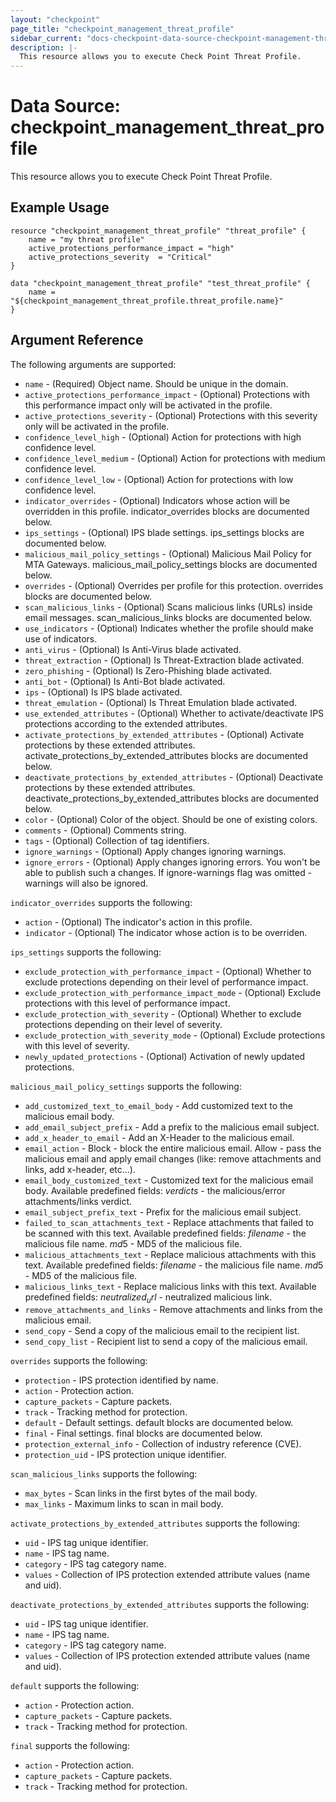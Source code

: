 ```yaml
---
layout: "checkpoint"
page_title: "checkpoint_management_threat_profile"
sidebar_current: "docs-checkpoint-data-source-checkpoint-management-threat-profile"
description: |-
  This resource allows you to execute Check Point Threat Profile.
---
```


# Data Source: checkpoint_management_threat_profile

This resource allows you to execute Check Point Threat Profile.

## Example Usage


```hcl
resource "checkpoint_management_threat_profile" "threat_profile" {
	name = "my threat profile"
	active_protections_performance_impact = "high"
	active_protections_severity	 = "Critical"
}

data "checkpoint_management_threat_profile" "test_threat_profile" {
    name = "${checkpoint_management_threat_profile.threat_profile.name}"
}
```

## Argument Reference

The following arguments are supported:

* `name` - (Required) Object name. Should be unique in the domain.
* `active_protections_performance_impact` - (Optional) Protections with this performance impact only will be activated in the profile.
* `active_protections_severity` - (Optional) Protections with this severity only will be activated in the profile.
* `confidence_level_high` - (Optional) Action for protections with high confidence level.
* `confidence_level_medium` - (Optional) Action for protections with medium confidence level.
* `confidence_level_low` - (Optional) Action for protections with low confidence level.
* `indicator_overrides` - (Optional) Indicators whose action will be overridden in this profile. indicator_overrides blocks are documented below.
* `ips_settings` - (Optional) IPS blade settings. ips_settings blocks are documented below.
* `malicious_mail_policy_settings` - (Optional) Malicious Mail Policy for MTA Gateways. malicious_mail_policy_settings blocks are documented below.
* `overrides` - (Optional) Overrides per profile for this protection. overrides blocks are documented below.
* `scan_malicious_links` - (Optional) Scans malicious links (URLs) inside email messages. scan_malicious_links blocks are documented below.
* `use_indicators` - (Optional) Indicates whether the profile should make use of indicators.
* `anti_virus` - (Optional) Is Anti-Virus blade activated.
* `threat_extraction` - (Optional) Is Threat-Extraction blade activated.
* `zero_phishing` - (Optional) Is Zero-Phishing blade activated.
* `anti_bot` - (Optional) Is Anti-Bot blade activated.
* `ips` - (Optional) Is IPS blade activated.
* `threat_emulation` - (Optional) Is Threat Emulation blade activated.
* `use_extended_attributes` - (Optional) Whether to activate/deactivate IPS protections according to the extended attributes.
* `activate_protections_by_extended_attributes` - (Optional) Activate protections by these extended attributes. activate_protections_by_extended_attributes blocks are documented below.
* `deactivate_protections_by_extended_attributes` - (Optional) Deactivate protections by these extended attributes. deactivate_protections_by_extended_attributes blocks are documented below.
* `color` - (Optional) Color of the object. Should be one of existing colors.
* `comments` - (Optional) Comments string.
* `tags` - (Optional) Collection of tag identifiers.
* `ignore_warnings` - (Optional) Apply changes ignoring warnings.
* `ignore_errors` - (Optional) Apply changes ignoring errors. You won't be able to publish such a changes. If ignore-warnings flag was omitted - warnings will also be ignored.

`indicator_overrides` supports the following:

* `action` - (Optional) The indicator's action in this profile.
* `indicator` - (Optional) The indicator whose action is to be overriden.

`ips_settings` supports the following:

* `exclude_protection_with_performance_impact` - (Optional) Whether to exclude protections depending on their level of performance impact.
* `exclude_protection_with_performance_impact_mode` - (Optional) Exclude protections with this level of performance impact.
* `exclude_protection_with_severity` - (Optional) Whether to exclude protections depending on their level of severity.
* `exclude_protection_with_severity_mode` - (Optional) Exclude protections with this level of severity.
* `newly_updated_protections` - (Optional) Activation of newly updated protections.

`malicious_mail_policy_settings` supports the following:

* `add_customized_text_to_email_body` - Add customized text to the malicious email body.
* `add_email_subject_prefix` - Add a prefix to the malicious email subject.
* `add_x_header_to_email` - Add an X-Header to the malicious email.
* `email_action` - Block - block the entire malicious email. Allow - pass the malicious email and apply email changes (like: remove attachments and links, add x-header, etc...).
* `email_body_customized_text` - Customized text for the malicious email body. Available predefined fields: $verdicts$ - the malicious/error attachments/links verdict.
* `email_subject_prefix_text` - Prefix for the malicious email subject.
* `failed_to_scan_attachments_text` - Replace attachments that failed to be scanned with this text. Available predefined fields: $filename$ - the malicious file name. $md5$ - MD5 of the malicious file.
* `malicious_attachments_text` - Replace malicious attachments with this text. Available predefined fields: $filename$ - the malicious file name. $md5$ - MD5 of the malicious file.
* `malicious_links_text` - Replace malicious links with this text. Available predefined fields: $neutralized_url$ - neutralized malicious link.
* `remove_attachments_and_links` - Remove attachments and links from the malicious email.
* `send_copy` - Send a copy of the malicious email to the recipient list.
* `send_copy_list` - Recipient list to send a copy of the malicious email.

`overrides` supports the following:

* `protection` - IPS protection identified by name.
* `action` - Protection action.
* `capture_packets` - Capture packets.
* `track` - Tracking method for protection.
* `default` - Default settings. default blocks are documented below.
* `final` - Final settings. final blocks are documented below.
* `protection_external_info` - Collection of industry reference (CVE).
* `protection_uid` - IPS protection unique identifier.

`scan_malicious_links` supports the following:

* `max_bytes` - Scan links in the first bytes of the mail body.
* `max_links` - Maximum links to scan in mail body.

`activate_protections_by_extended_attributes` supports the following:

* `uid` - IPS tag unique identifier.
* `name` - IPS tag name.
* `category` - IPS tag category name.
* `values` - Collection of IPS protection extended attribute values (name and uid).

`deactivate_protections_by_extended_attributes` supports the following:

* `uid` - IPS tag unique identifier.
* `name` - IPS tag name.
* `category` - IPS tag category name.
* `values` - Collection of IPS protection extended attribute values (name and uid).

`default` supports the following:

* `action` - Protection action.
* `capture_packets` - Capture packets.
* `track` - Tracking method for protection.

`final` supports the following:

* `action` - Protection action.
* `capture_packets` - Capture packets.
* `track` - Tracking method for protection.